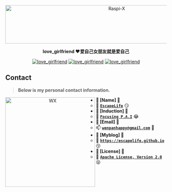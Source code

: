 <p align=center>
  <a href="https://github.com/EscapeLife/love_girlfriend.git">
    <img src="https://escapelife-1257414824.cos.ap-shanghai.myqcloud.com/never-forget-why-you-started.gif" width="680" height="120" alt="Raspi-X" >
  </a>
</p>

<p align=center>
  <b>love_girlfriend ❤️爱自己女朋友就是爱自己</b>
</p>

<p align="center">
	<a href="https://github.com/EscapeLife/love_girlfriend.git"><img src="https://img.shields.io/badge/Project-love_girlfriend-green.svg?style=for-the-badge&logo=python" alt="love_girlfriend"></a>
	<a href="https://github.com/EscapeLife/love_girlfriend.git"><img src="https://img.shields.io/badge/Author-EscapeLife-orange.svg?style=for-the-badge&logo=vim" alt="love_girlfriend"></a>
	<a href="https://github.com/EscapeLife/love_girlfriend.git"><img src="https://img.shields.io/badge/Version-V1.0.0-blue.svg?style=for-the-badge&logo=livejournal" alt="love_girlfriend"></a>
</p>


## Contact

> **Below is my personal contact information.**

<p align="center">
    <img src="https://escapelife-1257414824.cos.ap-shanghai.myqcloud.com/escape-wechat-qrcode-1.gif" width="280" height="280" alt="WX" align="left" />
</p>

- **💭 [Name] 💭**
  - 🐠 **[`EscapeLife`](https://escapelife.github.io)** 😏
- **💭 [Induction] 💭**
  - 🏦 **[`Focusing P.A.I`](https://paodingai.com/)** 😂
- **💭 [Email] 💭**
  - 📫 **[`wenpanhappy@gmail.com`](https://escapelife.github.io)** 🤔
- **💭 [Myblog] 💭**
  - 🍺 **[`https://escapelife.github.io`](https://escapelife.github.io)** 😚
- **💭 [License] 💭**
  - 🚧 [**`Apache License, Version 2.0`**](http://www.apache.org/licenses/LICENSE-2.0.html)😝
